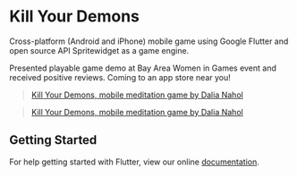 # Kill Your Demons

Cross-platform (Android and iPhone) mobile game using Google Flutter and open source API Spritewidget as a game engine.

Presented playable game demo at Bay Area Women in Games event and received positive reviews. Coming to an app store near you!

<blockquote class="imgur-embed-pub" lang="en" data-id="a/4yJI7gx"><a href="//imgur.com/4yJI7gx">Kill Your Demons, mobile meditation game by Dalia Nahol</a></blockquote><script async src="//s.imgur.com/min/embed.js" charset="utf-8"></script>

<blockquote class="imgur-embed-pub" lang="en" data-id="a/aGczHbU"><a href="//imgur.com/aGczHbU">Kill Your Demons, mobile meditation game by Dalia Nahol</a></blockquote><script async src="//s.imgur.com/min/embed.js" charset="utf-8"></script>

## Getting Started

For help getting started with Flutter, view our online
[documentation](https://flutter.io/).
